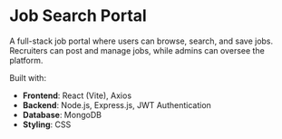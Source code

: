 # Job Search Portal

A full-stack job portal where users can browse, search, and save jobs.  
Recruiters can post and manage jobs, while admins can oversee the platform.  

Built with:
- **Frontend**: React (Vite), Axios
- **Backend**: Node.js, Express.js, JWT Authentication
- **Database**: MongoDB
- **Styling**: CSS